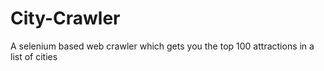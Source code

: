 # City-Crawler
A selenium based web crawler which gets you the top 100 attractions in a list of cities
